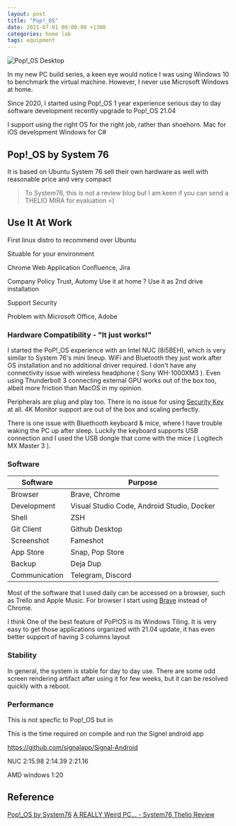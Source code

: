```yaml
---
layout: post
title: "Pop!_OS"
date: 2021-07-01 00:00:00 +1300
categories: home lab
tags: equipment
---
```


![Pop!_0S Desktop]()

In my new PC build series, a keen eye would notice I was using Windows 10 to benchmark the virtual machine. However, I never use Microsoft Windows at home.

Since 2020, I started using Pop!\_OS
1 year experience
serious day to day software development
recently upgrade to Pop!\_OS 21.04

I support using the right OS for the right job, rather than shoehorn.
Mac for iOS development
Windows for C#

## Pop!\_OS by System 76

It is based on Ubuntu
System 76 sell their own hardware as well with reasonable price and very compact

> To System76, this is not a review blog but I am keen if you can send a THELIO MIRA for evaluation =)

## Use It At Work

First linux distro to recommend over Ubuntu

Situable for your environment

Chrome Web Application
Confluence, Jira

Company Policy
Trust, Automy
Use it at home ?
Use it as 2nd drive installation

Support
Security

Problem with
Microsoft Office, Adobe

### Hardware Compatibility - "It just works!"

I started the PoP!\_OS experience with an Intel NUC (8i5BEH), which is very similar to System 76's mini lineup. WiFi and Bluetooth they just work after OS installation and no additional driver required. I don't have any connectivity issue with wireless headphone ( Sony WH-1000XM3 ). Even using Thunderbolt 3 connecting external GPU works out of the box too, albeit more friction than MacOS in my opinion.

Peripherals are plug and play too. There is no issue for using [Security Key](https://www.yubico.com/) at all. 4K Monitor support are out of the box and scaling perfectly.

There is one issue with Bluethooth keyboard & mice, where I have trouble waking the PC up after sleep. Luckily the keyboard supports USB connection and I used the USB dongle that come with the mice ( Logitech MX Master 3 ).

### Software

| Software      | Purpose                                    |
| ------------- | ------------------------------------------ |
| Browser       | Brave, Chrome                              |
| Development   | Visual Studio Code, Android Studio, Docker |
| Shell         | ZSH                                        |
| Git Client    | Github Desktop                             |
| Screenshot    | Fameshot                                   |
| App Store     | Snap, Pop Store                            |
| Backup        | Deja Dup                                   |
| Communication | Telegram, Discord                          |

Most of the software that I used daily can be accessed on a browser, such as Trello and Apple Music. For browser I start using [Brave](https://brave.com/) instead of Chrome.

I think One of the best feature of PoP!OS is its Windows Tiling. It is very easy to get those applications organized
with 21.04 update, it has even better support of having 3 columns layout

### Stability

In general, the system is stable for day to day use. There are some odd screen rendering artifact after using it for few weeks, but it can be resolved quickly with a reboot.

### Performance

This is not specfic to Pop!\_OS but in

This is the time required on compile and run the Signel android app

https://github.com/signalapp/Signal-Android

NUC
2:15.98
2:14.39
2:21.16

AMD windows
1:20

## Reference

[Pop!\_OS by System76](https://pop.system76.com/)
[A REALLY Weird PC... - System76 Thelio Review](https://youtu.be/JTN1c1j6V1s)
